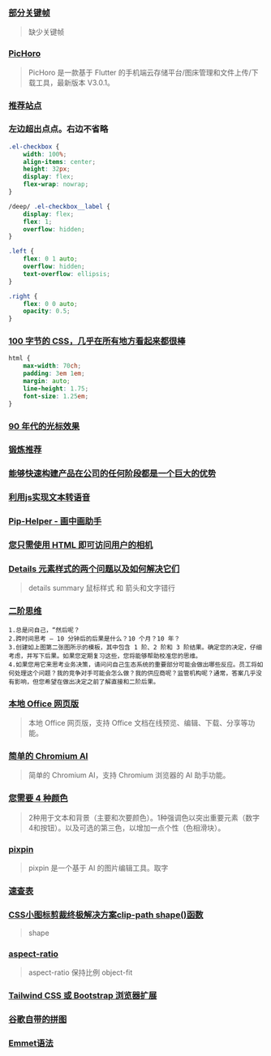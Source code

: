 ### [部分关键帧](https://www.joshwcomeau.com/animation/partial-keyframes/)

> 缺少关键帧

### [PicHoro](https://github.com/Kuingsmile/PicHoro)

> PicHoro 是一款基于 Flutter 的手机端云存储平台/图床管理和文件上传/下载工具，最新版本 V3.0.1。

### [推荐站点](https://github.com/zhaoolee/ins?tab=readme-ov-file#%E6%9E%81%E5%AE%A2)

### 左边超出点点。右边不省略

```css
.el-checkbox {
    width: 100%;
    align-items: center;
    height: 32px;
    display: flex;
    flex-wrap: nowrap;
}

/deep/ .el-checkbox__label {
    display: flex;
    flex: 1;
    overflow: hidden;
}

.left {
    flex: 0 1 auto;
    overflow: hidden;
    text-overflow: ellipsis;
}

.right {
    flex: 0 0 auto;
    opacity: 0.5;
}
```

### [100 字节的 CSS，几乎在所有地方看起来都很棒](https://www.swyx.io/css-100-bytes)

```css
html {
    max-width: 70ch;
    padding: 3em 1em;
    margin: auto;
    line-height: 1.75;
    font-size: 1.25em;
}
```

### [90 年代的光标效果](https://tholman.com/cursor-effects/)

### [锻炼推荐](https://workout.cool/)

### [能够快速构建产品在公司的任何阶段都是一个巨大的优势](https://www.paralect.com/blog/post/development-process-startup-founders-should-use-to-ship-features-weirdly-fast)

### [利用js实现文本转语音](https://jsdev.space/tts-sentence-reader/)

### [Pip-Helper - 画中画助手](https://github.com/yaolifeng0629/Pip-Helper/blob/main/README.zh.md)

### [您只需使用 HTML 即可访问用户的相机](https://austingil.com/html-capture-attribute/)

### [Details 元素样式的两个问题以及如何解决它们](https://css-tricks.com/two-issues-styling-the-details-element-and-how-to-solve-them/)

> details summary
> 鼠标样式 和 箭头和文字错行

### [二阶思维](https://fs.blog/second-order-thinking/)

```
1.总是问自己，“然后呢？
2.跨时间思考 — 10 分钟后的后果是什么？10 个月？10 年？
3.创建如上图第二张图所示的模板，其中包含 1 阶、2 阶和 3 阶结果。确定您的决定，仔细考虑，并写下后果。如果您定期复习这些，您将能够帮助校准您的思维。
4.如果您用它来思考业务决策，请问问自己生态系统的重要部分可能会做出哪些反应。员工将如何处理这个问题？我的竞争对手可能会怎么做？我的供应商呢？监管机构呢？通常，答案几乎没有影响，但您希望在做出决定之前了解直接和二阶后果。
```

### [本地 Office 网页版](https://github.com/ranuts/document)

> 本地 Office 网页版，支持 Office 文档在线预览、编辑、下载、分享等功能。

### [简单的 Chromium AI](https://github.com/kstonekuan/simple-chromium-ai)

> 简单的 Chromium AI，支持 Chromium 浏览器的 AI 助手功能。

### [您需要 4 种颜色](https://www.iamsajid.com/colors/)

> 2种用于文本和背景（主要和次要颜色）。1种强调色以突出重要元素（数字4和按钮）。以及可选的第三色，以增加一点个性（色相滑块）。

### [pixpin](https://pixpin.cn/docs/start/what-is-pixpin)

> pixpin 是一个基于 AI 的图片编辑工具。取字

### [速查表](https://wangchujiang.com/reference/index.html)

### [CSS小图标剪裁终极解决方案clip-path shape()函数](https://www.zhangxinxu.com/wordpress/2025/06/css-clip-path-shape/)

> shape

### [aspect-ratio](https://jakearchibald.com/2022/img-aspect-ratio/)

> aspect-ratio 保持比例 object-fit

### [Tailwind CSS 或 Bootstrap 浏览器扩展](https://gimli.app/)

### [谷歌自带的拼图](https://artsandculture.google.com/experiment/puzzle-party/EwGBPZlIzv0KRw)

### [Emmet语法](https://juejin.cn/post/6844903456130465805)
